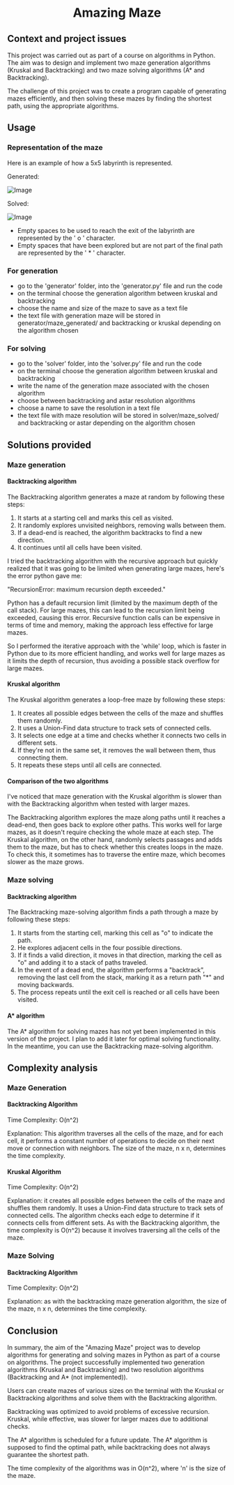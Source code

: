 # <p align="center">Amazing Maze</p>

## Context and project issues
This project was carried out as part of a course on algorithms in Python. The aim was to design and implement two maze generation algorithms (Kruskal and Backtracking) and two maze solving algorithms (A* and Backtracking).

The challenge of this project was to create a program capable of generating mazes efficiently, and then solving these mazes by finding the shortest path, using the appropriate algorithms.

## Usage
### Representation of the maze
Here is an example of how a 5x5 labyrinth is represented. 

Generated:

![Image](media/5x5_maze_generated.png)
        

Solved: 

![Image](media/5x5_maze_solved.png)

- Empty spaces to be used to reach the exit of the labyrinth are represented by the ' o ' character.
- Empty spaces that have been explored but are not part of the final path are represented by the ' * ' character.

### For generation 
- go to the 'generator' folder, into the 'generator.py' file and run the code
- on the terminal choose the generation algorithm between kruskal and backtracking
- choose the name and size of the maze to save as a text file
- the text file with generation maze will be stored in generator/maze_generated/ and backtracking or kruskal depending on the algorithm chosen

### For solving
- go to the 'solver' folder, into the 'solver.py' file and run the code
- on the terminal choose the generation algorithm between kruskal and backtracking
- write the name of the generation maze  associated with the chosen algorithm
- choose between backtracking and astar resolution algorithms
- choose a name to save the resolution in a text file
- the text file with maze resolution will be stored in solver/maze_solved/ and backtracking or astar depending on the algorithm chosen

## Solutions provided

### Maze generation
#### Backtracking algorithm
The Backtracking algorithm generates a maze at random by following these steps:

1) It starts at a starting cell and marks this cell as visited.
2) It randomly explores unvisited neighbors, removing walls between them.
3) If a dead-end is reached, the algorithm backtracks to find a new direction.
4) It continues until all cells have been visited.

I tried the backtracking algorithm with the recursive approach but quickly realized that it was going to be limited when generating large mazes, here's the error python gave me: 

"RecursionError: maximum recursion depth exceeded."

Python has a default recursion limit (limited by the maximum depth of the call stack). For large mazes, this can lead to the recursion limit being exceeded, causing this error. Recursive function calls can be expensive in terms of time and memory, making the approach less effective for large mazes.

So I performed the iterative approach with the 'while' loop, which is faster in Python due to its more efficient handling, and works well for large mazes as it limits the depth of recursion, thus avoiding a possible stack overflow for large mazes.

#### Kruskal algorithm
The Kruskal algorithm generates a loop-free maze by following these steps:

1) It creates all possible edges between the cells of the maze and shuffles them randomly.
2) It uses a Union-Find data structure to track sets of connected cells.
3) It selects one edge at a time and checks whether it connects two cells in different sets.
4) If they're not in the same set, it removes the wall between them, thus connecting them.
5) It repeats these steps until all cells are connected.

#### Comparison of the two algorithms
I've noticed that maze generation with the Kruskal algorithm is slower than with the Backtracking algorithm when tested with larger mazes. 

The Backtracking algorithm explores the maze along paths until it reaches a dead-end, then goes back to explore other paths. This works well for large mazes, as it doesn't require checking the whole maze at each step. The Kruskal algorithm, on the other hand, randomly selects passages and adds them to the maze, but has to check whether this creates loops in the maze. To check this, it sometimes has to traverse the entire maze, which becomes slower as the maze grows. 

### Maze solving
#### Backtracking algorithm
The Backtracking maze-solving algorithm finds a path through a maze by following these steps:

1) It starts from the starting cell, marking this cell as "o" to indicate the path.
2) He explores adjacent cells in the four possible directions.
3) If it finds a valid direction, it moves in that direction, marking the cell as "o" and adding it to a stack of paths traveled.
4) In the event of a dead end, the algorithm performs a "backtrack", removing the last cell from the stack, marking it as a return path "*" and moving backwards.
5) The process repeats until the exit cell is reached or all cells have been visited.

#### A* algorithm
The A* algorithm for solving mazes has not yet been implemented in this version of the project. I plan to add it later for optimal solving functionality. In the meantime, you can use the Backtracking maze-solving algorithm.

## Complexity analysis
### Maze Generation
#### Backtracking Algorithm
Time Complexity: O(n^2)

Explanation: This algorithm traverses all the cells of the maze, and for each cell, it performs a constant number of operations to decide on their next move or connection with neighbors. The size of the maze, n x n, determines the time complexity.
#### Kruskal Algorithm
Time Complexity: O(n^2)

Explanation: it creates all possible edges between the cells of the maze and shuffles them randomly. It uses a Union-Find data structure to track sets of connected cells. The algorithm checks each edge to determine if it connects cells from different sets. As with the Backtracking algorithm, the time complexity is O(n^2) because it involves traversing all the cells of the maze.
### Maze Solving
#### Backtracking Algorithm
Time Complexity: O(n^2)

Explanation: as with the backtracking maze generation algorithm, the size of the maze, n x n, determines the time complexity.

## Conclusion

In summary, the aim of the "Amazing Maze" project was to develop algorithms for generating and solving mazes in Python as part of a course on algorithms. The project successfully implemented two generation algorithms (Kruskal and Backtracking) and two resolution algorithms (Backtracking and A* (not implemented)).

Users can create mazes of various sizes on the terminal with the Kruskal or Backtracking algorithms and solve them with the Backtracking algorithm. 

Backtracking was optimized to avoid problems of excessive recursion. Kruskal, while effective, was slower for larger mazes due to additional checks.

The A* algorithm is scheduled for a future update.
The A* algorithm is supposed to find the optimal path, while backtracking does not always guarantee the shortest path.

The time complexity of the algorithms was in O(n^2), where 'n' is the size of the maze.


